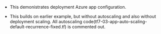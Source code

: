 - This demonistrates deployment Azure app configuration. 

- This builds on earlier example, but without autoscaling and also without deployment scaling. All autoscaling code(tf7-03-app-auto-scaling-default-recurrence-fixed.tf) is commented out.

